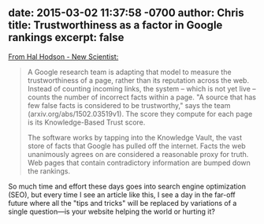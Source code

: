 date: 2015-03-02 11:37:58 -0700
author: Chris
title: Trustworthiness as a factor in Google rankings
excerpt: false
----

[From Hal Hodson - New Scientist:](http://www.newscientist.com/article/mg22530102.600-google-wants-to-rank-websites-based-on-facts-not-links.html#.VPSuQUIylBW)

> A Google research team is adapting that model to measure the trustworthiness of a page, rather than its reputation across the web. Instead of counting incoming links, the system – which is not yet live – counts the number of incorrect facts within a page. "A source that has few false facts is considered to be trustworthy," says the team (arxiv.org/abs/1502.03519v1). The score they compute for each page is its Knowledge-Based Trust score.
> 
> The software works by tapping into the Knowledge Vault, the vast store of facts that Google has pulled off the internet. Facts the web unanimously agrees on are considered a reasonable proxy for truth. Web pages that contain contradictory information are bumped down the rankings.

So much time and effort these days goes into search engine optimization (SEO), but every time I see an article like this, I see a day in the far-off future where all the "tips and tricks" will be replaced by variations of a single question—is your website helping the world or hurting it?